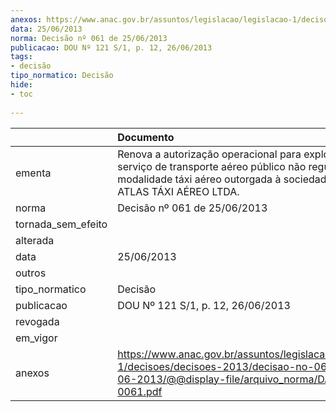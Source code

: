 ```yaml
---
anexos: https://www.anac.gov.br/assuntos/legislacao/legislacao-1/decisoes/decisoes-2013/decisao-no-061-de-25-06-2013/@@display-file/arquivo_norma/DA2013-0061.pdf
data: 25/06/2013
norma: Decisão nº 061 de 25/06/2013
publicacao: DOU Nº 121 S/1, p. 12, 26/06/2013
tags:
- decisão
tipo_normatico: Decisão
hide: 
- toc 
 
---
```


|                    | Documento                                                                                                                                                                            |
|:-------------------|:-------------------------------------------------------------------------------------------------------------------------------------------------------------------------------------|
| ementa             | Renova a autorização operacional para exploração de serviço de transporte aéreo público não regular na modalidade táxi aéreo outorgada à sociedade empresária ATLAS TÁXI AÉREO LTDA. |
| norma              | Decisão nº 061 de 25/06/2013                                                                                                                                                         |
| tornada_sem_efeito |                                                                                                                                                                                      |
| alterada           |                                                                                                                                                                                      |
| data               | 25/06/2013                                                                                                                                                                           |
| outros             |                                                                                                                                                                                      |
| tipo_normatico     | Decisão                                                                                                                                                                              |
| publicacao         | DOU Nº 121 S/1, p. 12, 26/06/2013                                                                                                                                                    |
| revogada           |                                                                                                                                                                                      |
| em_vigor           |                                                                                                                                                                                      |
| anexos             | https://www.anac.gov.br/assuntos/legislacao/legislacao-1/decisoes/decisoes-2013/decisao-no-061-de-25-06-2013/@@display-file/arquivo_norma/DA2013-0061.pdf                            |